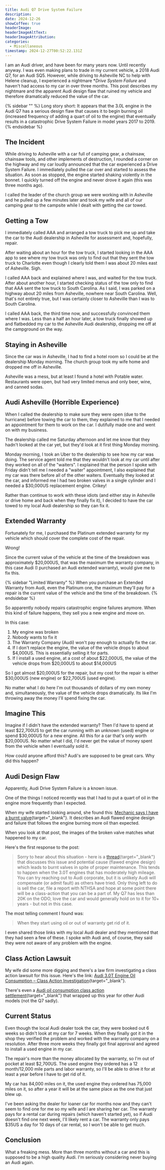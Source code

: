 ```yaml
---
title: Audi Q7 Drive System Failure
description: 
date: 2024-12-26
showCoffee: true
headerImage: 
headerImageAltText: 
headerImageAttribution: 
categories:
  - Miscellaneous
timestamp: 2024-12-27T00:52:22.131Z
---
```


I am an Audi driver, and have been for many years now. Until recently anyway. I was even making plans to trade in my current vehicle, a 2018 Audi Q7, for an Audi SQ5. However, while driving to Asheville NC to help with Helene cleanup, I experienced a nightmare **Drive System Failure* and haven't had access to my car in over three months. This post describes my nightmare and the apparent Audi design flaw that ruined my vehicle and therefore dramatically reduced the value of the car.

{% sidebar "" %}
Long story short: It appears that the 3.0L engine in the Audi Q7 has a serious design flaw that causes it to begin burning oil (increased frequency of adding a quart of oil to the engine) that eventually results in a catastrophic Drive System Failure in model years 2017 to 2019.
{% endsidebar %}

## The Incident

While driving to Asheville with a car full of camping gear, a chainsaw, chainsaw tools, and other implements of destruction, I rounded a corner on the highway and my car loudly announced that the car experienced a Drive System Failure. I immediately pulled the car over and started to assess the situation. As soon as stopped, the engine started shaking violently in the bonnet. I quickly turned off the engine and never drove it again (this was three months ago).

I called the leader of the church group we were working with in Asheville and he pulled up a few minutes later and took my wife and all of our camping gear to the campsite while I dealt with getting the car towed. 

## Getting a Tow

I immediately called AAA and arranged a tow truck to pick me up and take the car to the Audi dealership in Asheville for assessment and, hopefully, repair. 

After waiting about an hour for the tow truck, I started looking in the AAA app to see where my tow truck was only to find out that they sent the tow truck to Charlotte even though I clearly told them I was about 20 miles east of Asheville. Sigh. 

I called AAA back and explained where I was, and waited for the tow truck. After about another hour, I started checking status of the tow only to find that AAA sent the tow truck to South Carolina. As I said, I was parked on a highway about 20 miles from Asheville, nowhere near South Carolina. Well, that's not entirely true, but I was certainly closer to Asheville than I was to South Carolina. 

I called AAA back, the third time now, and successfully convinced them where I was. Less than a half an hour later, a tow truck finally showed up and flatbedded my car to the Asheville Audi dealership, dropping me off at the campground on the way.

## Staying in Asheville

Since the car was in Asheville, I had to find a hotel room so I could be at the dealership Monday morning. The church group took my wife home and dropped me off in Asheville.

Asheville was a mess, but at least I found a hotel with Potable water. Restaurants were open, but had very limited menus and only beer, wine, and canned sodas. 

## Audi Asheville (Horrible Experience)

When I called the dealership to make sure they were open (due to the hurricane) before towing the car to them, they explained to me that I needed an appointment for them to work on the car. I dutifully made one and went on with my business. 

The dealership called me Saturday afternoon and let me know that they hadn't looked at the car yet, but they'd look at it first thing Monday morning.

Monday morning, I took an Uber to the dealership to see how my car was doing. The service agent told me that they wouldn't look at my car until after they worked on all of the "waiters".  I explained that the person I spoke with Friday didn't tell me I needed a "waiter" appointment, I also explained that my car was there before all of the other waiters. Eventually they looked at the car, and informed me I had two broken valves in a single cylinder and I needed a $30,000US replacement engine. Crikey!

Rather than continue to work with these idiots (and either stay in Asheville or drive home and back when they finally fix it), I decided to have the car towed to my local Audi dealership so they can fix it. 

## Extended Warranty

Fortunately for me, I purchased the Platinum extended warranty for my vehicle which should cover the complete cost of the repair.

Wrong!

Since the current value of the vehicle at the time of the breakdown was approximately $20,000US, that was the maximum the warranty company, in this case Audi (I purchased an Audi extended warranty), would give me to fix this. 

{% sidebar "Limited Warranty" %}
When you purchase an Extended Warranty from Audi, even the Platinum one, the maximum they'll pay for a repair is the current value of the vehicle and the time of the breakdown.
{% endsidebar %}

So apparently nobody repairs catastrophic engine failures anymore. When this kind of failure happens, they sell you a new engine and move on. 

In this case:

1. My engine was broken
2. Nobody wants to fix it
3. The Warranty Company (Audi) won't pay enough to actually fix the car.
4. If I don't replace the engine, the value of the vehicle drops to about $4,000US. This is essentially selling it for parts.
5. If I install a used engine, at a cost of about $22,000US, the value of the vehicle drops from $20,000US to about $14,000US

So I got almost $20,000US for the repair, but my cost for the repair is either $30,000US (new engine) or $22,700US (used engine).

No matter what I do here I'm out thousands of dollars of my own money and, simultaneously, the value of the vehicle drops dramatically. Its like I'm throwing away the money I'll spend fixing the car.

## Imagine This

Imagine if I didn't have the extended warranty? Then I'd have to spend at least $22,700US to get the car running with an unknown (used) engine or spend $30,000US for a new engine. All this for a car that's only worth $20,000US. No matter what I did, I'd never get the value of money spent from the vehicle when I eventually sold it. 

How could anyone afford this? Audi's are supposed to be great cars. Why did this happen?

## Audi Design Flaw

Apparently, Audi Drive System Failure is a known issue. 

One of the things I noticed recently was that I had to put a quart of oil in the engine more frequently than I expected.

When my wife started looking around, she found this: [Mechanic says I have a burnt valve](https://www.audiworld.com/forums/q7-mkii-discussion-211/mechanic-says-i-have-burnt-valve-3067401/){target="_blank"}. It describes an Audi flawed engine design and failure that follows the engine burning more oil than expected.

When you look at that post, the images of the broken valve matches what happened to my car.

Here's the first response to the post:

> Sorry to hear about this situation - here is a [thread](https://www.audiworld.com/forums/q7-mkii-discussion-211/insane-engine-repair-estimate-2017-q7-3066848/page3/){target="_blank"} that discusses this issue and potential cause (flawed engine design) which leads to burnt valves in spite of proper maintenance. This tends to happen when the 3.0T engines that has moderately high mileage. You can try reaching out to Audi corporate, but it is unlikely Audi will compensate (or admit fault) as others have tried. Only thing left to do is sell the car, file a report with NTHSA and hope at some point there will be a class-action that you can be a part of. My Q7 has less than 20K on the ODO, love the car and would generally hold on to it for 10+ years - but not in this case.

The most telling comment I found was:

> When they start using oil or out of warranty get rid of it.

I even shared those links with my local Audi dealer and they mentioned that they had seen a few of these. I spoke with Audi and, of course, they said they were not aware of any problem with the engine.

## Class Action Lawsuit

My wife did some more digging and there's a law firm investigating a class action lawsuit for this issue. Here's the link: [Audi 3.0T Engine Oil Consumption – Class Action Investigation](https://sauderschelkopf.com/automotive/audi-3-0t-engine-oil-consumption-class-action-investigation/){target="_blank"}.

There's even a [Audi oil consumption class action settlement](https://topclassactions.com/lawsuit-settlements/closed-settlements/audi-oil-consumption-class-action-settlement/){target="_blank"} that wrapped up this year for other Audi models (not the Q7 sadly).

## Current Status

Even though the local Audi dealer took the car, they were booked out 6 weeks so didn't look at my car for 7 weeks. When they finally got it in the shop they verified the problem and worked with the warranty company on a resolution. After three more weeks they finally got final approval and agreed to install a used engine in my car. 

The repair's more than the money allocated by the warranty, so I'm out of pocket at least $2,700US. The used engine they ordered has a 12 month/12,000 mile parts and labor warranty, so I'll be able to drive it for at least a year before I have to get rid of it. 

My car has 84,000 miles on it, the used engine they ordered has 75,000 miles on it, so after a year it will be at the same place as the one that just blew up. 

I've been asking the dealer for loaner car for months now and they can't seem to find one for me so my wife and I are sharing her car. The warranty pays for a rental car during repairs (which haven't started yet), so if Audi doesn't find one next week, I'll likely rent a car. The warranty only pays $35US a day for 10 days of car rental, so I won't be able to get much.

## Conclusion

What a freaking mess. More than three months without a car and this is supposed to be a high quality Audi. I'm seriously considering never buying an Audi again.

